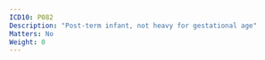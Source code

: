 ```yaml
---
ICD10: P082
Description: "Post-term infant, not heavy for gestational age"
Matters: No
Weight: 0
---
```


